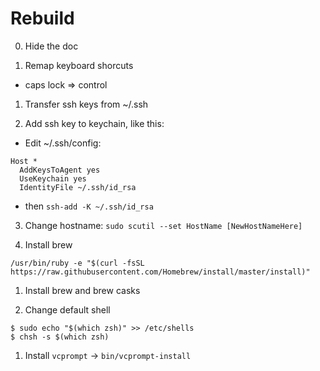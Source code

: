 # Rebuild

0. Hide the doc

1. Remap keyboard shorcuts
- caps lock => control

1. Transfer ssh keys from ~/.ssh

2. Add ssh key to keychain, like this:
- Edit ~/.ssh/config:
```
Host *
  AddKeysToAgent yes
  UseKeychain yes
  IdentityFile ~/.ssh/id_rsa
```
- then `ssh-add -K ~/.ssh/id_rsa`

3. Change hostname: `sudo scutil --set HostName [NewHostNameHere]`

5. Install brew
```
/usr/bin/ruby -e "$(curl -fsSL https://raw.githubusercontent.com/Homebrew/install/master/install)"
```

1. Install brew and brew casks

4. Change default shell
```
$ sudo echo "$(which zsh)" >> /etc/shells
$ chsh -s $(which zsh)
```

1. Install `vcprompt` -> `bin/vcprompt-install`

